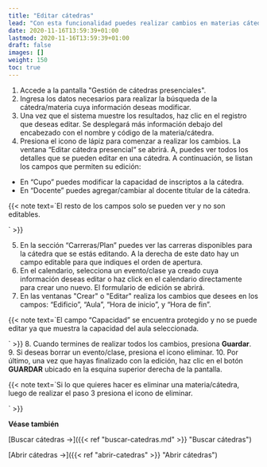 ```yaml
---
title: "Editar cátedras"
lead: "Con esta funcionalidad puedes realizar cambios en materias cátedras cuya información desas editar."
date: 2020-11-16T13:59:39+01:00
lastmod: 2020-11-16T13:59:39+01:00
draft: false
images: []
weight: 150
toc: true
---
```


1. Accede a la pantalla "Gestión de cátedras presenciales". 
1. Ingresa los datos necesarios para realizar la búsqueda de la cátedra/materia cuya información deseas modificar.
1. Una vez que el sistema muestre los resultados, haz clic en el registro que deseas editar. Se desplegará más información debajo del encabezado con el nombre y código de la materia/cátedra.
1. Presiona el icono de lápiz para comenzar a realizar los cambios. La ventana “Editar cátedra presencial“ se abrirá. A, puedes ver todos los detalles que se pueden editar en una cátedra.
A continuación, se listan los campos que permiten su edición:
- En “Cupo” puedes modificar la capacidad de inscriptos a la cátedra.
- En “Docente” puedes agregar/cambiar al docente titular de la cátedra.

{{< note text=`El resto de los campos solo se pueden ver y no son editables.

` >}}

5. En la sección “Carreras/Plan” puedes ver las carreras disponibles para la cátedra que se estás editando. A la derecha de este dato hay un campo editable para que indiques el orden de apertura.
6. En el calendario, selecciona un evento/clase ya creado cuya información deseas editar o haz click en el calendario directamente para crear uno nuevo. El formulario de edición se abrirá. 
7. En las ventanas "Crear" o "Editar" realiza los cambios que desees en los campos: “Edificio”, “Aula”, “Hora de inicio”, y “Hora de fin”. 

{{< note text=`El campo “Capacidad” se encuentra protegido y no se puede editar ya que muestra la capacidad del aula seleccionada.

` >}}
8. Cuando termines de realizar todos los cambios, presiona **Guardar**.
9. Si deseas borrar un evento/clase, presiona el icono eliminar.
10. Por último, una vez que hayas finalizado con la edición, haz clic en el botón **GUARDAR** ubicado en la esquina superior derecha de la pantalla. 

{{< note text=`Si lo que quieres hacer es eliminar una materia/cátedra, luego de realizar el paso 3 presiona el icono de eliminar.

` >}}

**Véase también**

[Buscar cátedras →]({{< ref "buscar-catedras.md" >}} "Buscar cátedras")
<br/>

[Abrir cátedras →]({{< ref "abrir-catedras" >}} "Abrir cátedras")

